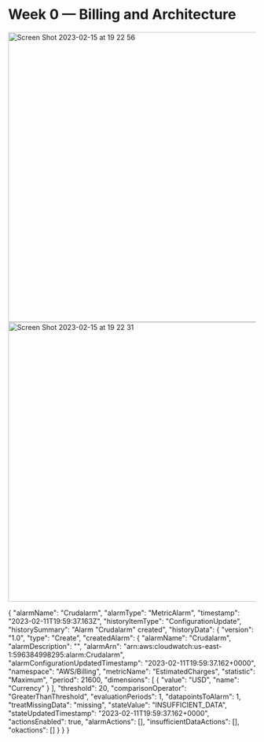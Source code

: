 # Week 0 — Billing and Architecture

<img width="589" alt="Screen Shot 2023-02-15 at 19 22 56" src="https://user-images.githubusercontent.com/116604457/219131671-86e772dd-645d-4dd2-a877-8734f6aaafab.png">

<img width="568" alt="Screen Shot 2023-02-15 at 19 22 31" src="https://user-images.githubusercontent.com/116604457/219131794-99280740-e86b-41b2-8543-77023cc60632.png">


{
  "alarmName": "Crudalarm",
  "alarmType": "MetricAlarm",
  "timestamp": "2023-02-11T19:59:37.163Z",
  "historyItemType": "ConfigurationUpdate",
  "historySummary": "Alarm \"Crudalarm\" created",
  "historyData": {
    "version": "1.0",
    "type": "Create",
    "createdAlarm": {
      "alarmName": "Crudalarm",
      "alarmDescription": "",
      "alarmArn": "arn:aws:cloudwatch:us-east-1:596384998295:alarm:Crudalarm",
      "alarmConfigurationUpdatedTimestamp": "2023-02-11T19:59:37.162+0000",
      "namespace": "AWS/Billing",
      "metricName": "EstimatedCharges",
      "statistic": "Maximum",
      "period": 21600,
      "dimensions": [
        {
          "value": "USD",
          "name": "Currency"
        }
      ],
      "threshold": 20,
      "comparisonOperator": "GreaterThanThreshold",
      "evaluationPeriods": 1,
      "datapointsToAlarm": 1,
      "treatMissingData": "missing",
      "stateValue": "INSUFFICIENT_DATA",
      "stateUpdatedTimestamp": "2023-02-11T19:59:37.162+0000",
      "actionsEnabled": true,
      "alarmActions": [],
      "insufficientDataActions": [],
      "okactions": []
    }
  }
}
